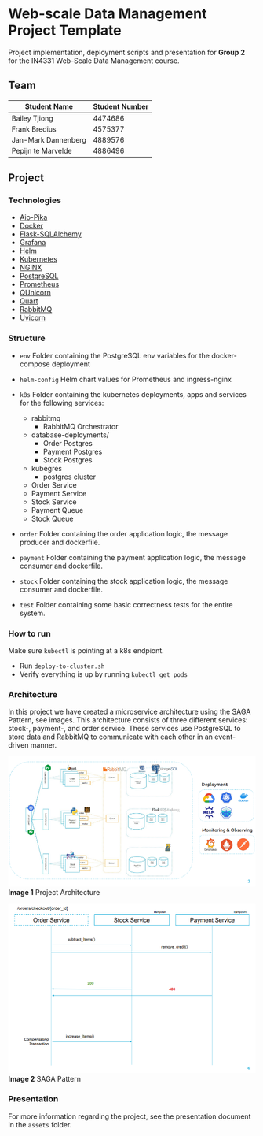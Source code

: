# Web-scale Data Management Project Template

Project implementation, deployment scripts and presentation for **Group 2** for the IN4331 Web-Scale Data Management course.

## Team

| Student Name        | Student Number |
|---------------------|----------------|
| Bailey Tjiong       | 4474686        |
| Frank Bredius       | 4575377        |
| Jan-Mark Dannenberg | 4889576        |
| Pepijn te Marvelde  | 4886496        |

## Project

### Technologies
* [Aio-Pika](https://aio-pika.readthedocs.io/en/latest/)
* [Docker](https://www.docker.com/)
* [Flask-SQLAlchemy](https://flask-sqlalchemy.palletsprojects.com/en/2.x/)
* [Grafana](https://grafana.com/)
* [Helm](https://helm.sh/)
* [Kubernetes](https://kubernetes.io/)
* [NGINX](https://www.nginx.com/)
* [PostgreSQL](https://www.postgresql.org/)
* [Prometheus](https://prometheus.io/)
* [QUnicorn](https://gunicorn.org/)
* [Quart](https://pgjones.gitlab.io/quart/)
* [RabbitMQ](https://www.rabbitmq.com/)
* [Uvicorn](https://www.uvicorn.org/)

### Structure

* `env`
    Folder containing the PostgreSQL env variables for the docker-compose deployment
    
* `helm-config`
  Helm chart values for Prometheus and ingress-nginx

* `k8s`
  Folder containing the kubernetes deployments, apps and services for the following services:
    * rabbitmq
        * RabbitMQ Orchestrator
    * database-deployments/
        * Order Postgres
        * Payment Postgres
        * Stock Postgres
    * kubegres
        * postgres cluster
    * Order Service
    * Payment Service
    * Stock Service
    * Payment Queue
    * Stock Queue


* `order`
  Folder containing the order application logic, the message producer and dockerfile.

* `payment`
  Folder containing the payment application logic, the message consumer and dockerfile.

* `stock`
  Folder containing the stock application logic, the message consumer and dockerfile.

* `test`
    Folder containing some basic correctness tests for the entire system.

### How to run

Make sure `kubectl` is pointing at a k8s endpiont.

- Run `deploy-to-cluster.sh`
- Verify everything is up by running `kubectl get pods`

### Architecture

In this project we have created a microservice architecture using the SAGA Pattern, see images. This architecture
consists of three different services: stock-, payment-, and order service. These services use PostgreSQL to store data
and RabbitMQ to communicate with each other in an event-driven manner.

![Architecture of Project with Technologies used](/assets/architecture.png)
**Image 1** Project Architecture

![SAGA Pattern](/assets/saga.png)
**Image 2**  SAGA Pattern

### Presentation

For more information regarding the project, see the presentation document in the `assets` folder.